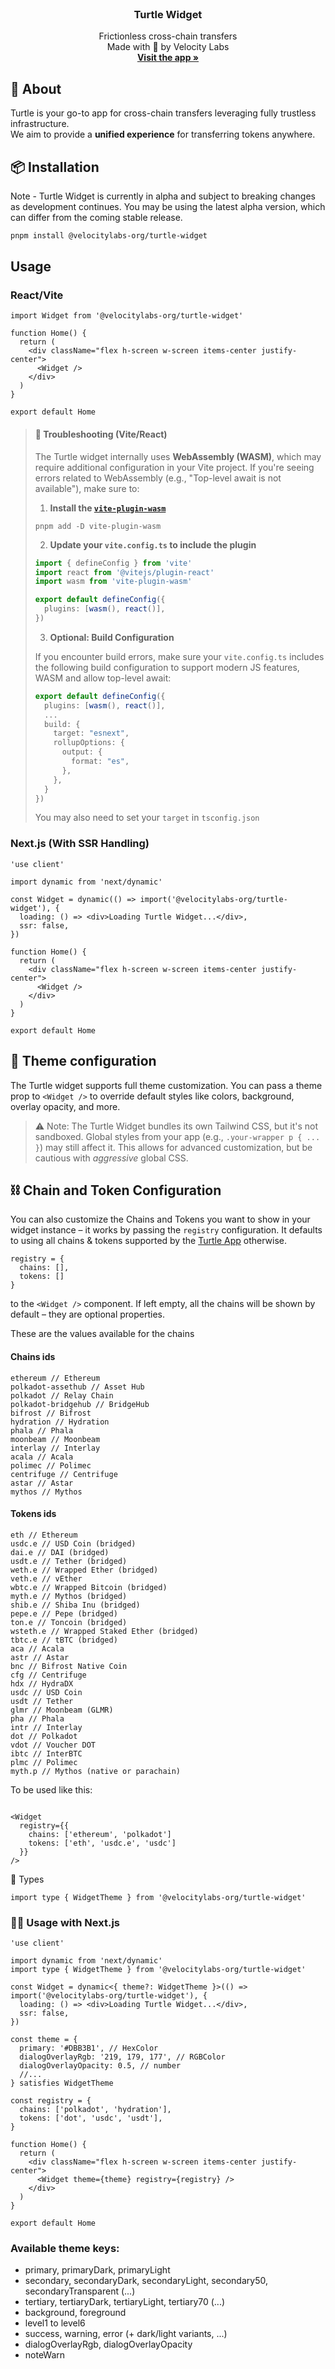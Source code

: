 <!-- PROJECT LOGO -->
<br />
<div align="center">
  <h3 align="center">Turtle Widget</h3>

  <p align="center">
    Frictionless cross-chain transfers
    <br />
    Made with 💚 by Velocity Labs
    <br/>
    <a href="https://app.turtle.cool"><strong> Visit the app »</strong></a>
    <br />
  </p>
</div>

<!-- ABOUT THE PROJECT -->

## 🐢 About

Turtle is your go-to app for cross-chain transfers leveraging fully trustless infrastructure.  
We aim to provide a **unified experience** for transferring tokens anywhere.

## 📦 Installation

Note - Turtle Widget is currently in alpha and subject to breaking changes as development continues.
You may be using the latest alpha version, which can differ from the coming stable release.

```sh
pnpm install @velocitylabs-org/turtle-widget
```

## Usage

### React/Vite

```tsx
import Widget from '@velocitylabs-org/turtle-widget'

function Home() {
  return (
    <div className="flex h-screen w-screen items-center justify-center">
      <Widget />
    </div>
  )
}

export default Home
```

> #### 🐛 Troubleshooting (Vite/React)
>
> The Turtle widget internally uses **WebAssembly (WASM)**, which may require additional configuration in your Vite project. If you're seeing errors related to WebAssembly (e.g., "Top-level await is not available"), make sure to:
>
> 1. **Install the [`vite-plugin-wasm`](https://www.npmjs.com/package/vite-plugin-wasm)**
>
> ```
> pnpm add -D vite-plugin-wasm
> ```
>
> 2. **Update your `vite.config.ts` to include the plugin**
>
> ```typescript
> import { defineConfig } from 'vite'
> import react from '@vitejs/plugin-react'
> import wasm from 'vite-plugin-wasm'
>
> export default defineConfig({
>   plugins: [wasm(), react()],
> })
> ```
>
> 3. **Optional: Build Configuration**
>
> If you encounter build errors, make sure your `vite.config.ts` includes the following build configuration to support modern JS features, WASM and allow top-level await:
>
> ```typescript
> export default defineConfig({
>   plugins: [wasm(), react()],
>   ...
>   build: {
>     target: "esnext",
>     rollupOptions: {
>       output: {
>         format: "es",
>       },
>     },
>   }
> })
> ```
>
> You may also need to set your `target` in `tsconfig.json`

### Next.js (With SSR Handling)

```tsx
'use client'

import dynamic from 'next/dynamic'

const Widget = dynamic(() => import('@velocitylabs-org/turtle-widget'), {
  loading: () => <div>Loading Turtle Widget...</div>,
  ssr: false,
})

function Home() {
  return (
    <div className="flex h-screen w-screen items-center justify-center">
      <Widget />
    </div>
  )
}

export default Home
```

## 🎨 Theme configuration

The Turtle widget supports full theme customization.
You can pass a theme prop to `<Widget />` to override default styles like colors, background, overlay opacity, and more.

> ⚠️ Note: The Turtle Widget bundles its own Tailwind CSS, but it's not sandboxed. Global styles from your app (e.g., `.your-wrapper p { ... }`) may still affect it. This allows for advanced customization, but be cautious with _aggressive_ global CSS.

## ⛓️ Chain and Token Configuration

You can also customize the Chains and Tokens you want to show in your widget instance – it works by passing the `registry` configuration. It defaults to using all chains & tokens supported by the [Turtle App](app.turtle.cool) otherwise.

```
registry = {
  chains: [],
  tokens: []
}
```

to the `<Widget />` component. If left empty, all the chains will be shown by default – they are optional properties.

These are the values available for the chains

#### Chains ids

```
ethereum // Ethereum
polkadot-assethub // Asset Hub
polkadot // Relay Chain
polkadot-bridgehub // BridgeHub
bifrost // Bifrost
hydration // Hydration
phala // Phala
moonbeam // Moonbeam
interlay // Interlay
acala // Acala
polimec // Polimec
centrifuge // Centrifuge
astar // Astar
mythos // Mythos
```

#### Tokens ids

```
eth // Ethereum
usdc.e // USD Coin (bridged)
dai.e // DAI (bridged)
usdt.e // Tether (bridged)
weth.e // Wrapped Ether (bridged)
veth.e // vEther
wbtc.e // Wrapped Bitcoin (bridged)
myth.e // Mythos (bridged)
shib.e // Shiba Inu (bridged)
pepe.e // Pepe (bridged)
ton.e // Toncoin (bridged)
wsteth.e // Wrapped Staked Ether (bridged)
tbtc.e // tBTC (bridged)
aca // Acala
astr // Astar
bnc // Bifrost Native Coin
cfg // Centrifuge
hdx // HydraDX
usdc // USD Coin
usdt // Tether
glmr // Moonbeam (GLMR)
pha // Phala
intr // Interlay
dot // Polkadot
vdot // Voucher DOT
ibtc // InterBTC
plmc // Polimec
myth.p // Mythos (native or parachain)
```

To be used like this:

```

<Widget
  registry={{
    chains: ['ethereum', 'polkadot']
    tokens: ['eth', 'usdc.e', 'usdc']
  }}
/>

```

🧩 Types

```tsx
import type { WidgetTheme } from '@velocitylabs-org/turtle-widget'
```

### 🧑‍💻 Usage with Next.js

```tsx
'use client'

import dynamic from 'next/dynamic'
import type { WidgetTheme } from '@velocitylabs-org/turtle-widget'

const Widget = dynamic<{ theme?: WidgetTheme }>(() => import('@velocitylabs-org/turtle-widget'), {
  loading: () => <div>Loading Turtle Widget...</div>,
  ssr: false,
})

const theme = {
  primary: '#DBB3B1', // HexColor
  dialogOverlayRgb: '219, 179, 177', // RGBColor
  dialogOverlayOpacity: 0.5, // number
  //...
} satisfies WidgetTheme

const registry = {
  chains: ['polkadot', 'hydration'],
  tokens: ['dot', 'usdc', 'usdt'],
}

function Home() {
  return (
    <div className="flex h-screen w-screen items-center justify-center">
      <Widget theme={theme} registry={registry} />
    </div>
  )
}

export default Home
```

### Available theme keys:

- primary, primaryDark, primaryLight
- secondary, secondaryDark, secondaryLight, secondary50, secondaryTransparent (...)
- tertiary, tertiaryDark, tertiaryLight, tertiary70 (...)
- background, foreground
- level1 to level6
- success, warning, error (+ dark/light variants, ...)
- dialogOverlayRgb, dialogOverlayOpacity
- noteWarn
